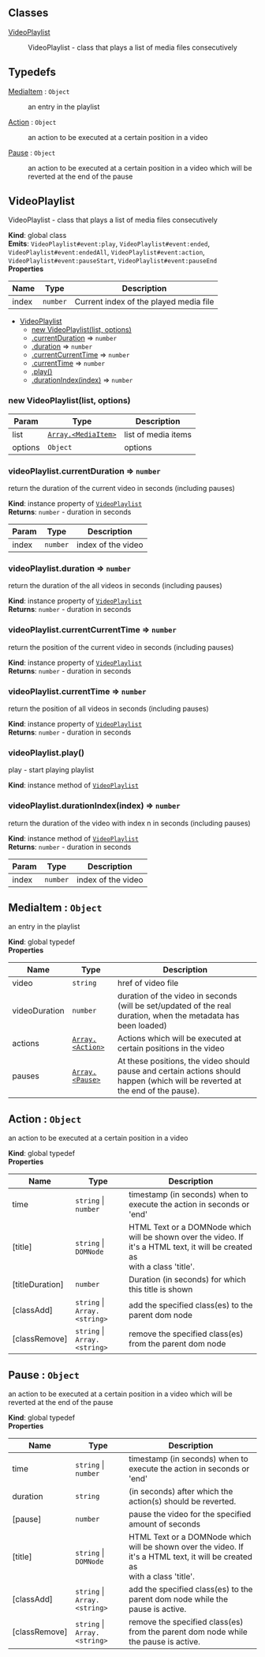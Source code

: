 ## Classes

<dl>
<dt><a href="#VideoPlaylist">VideoPlaylist</a></dt>
<dd><p>VideoPlaylist - class that plays a list of media files consecutively</p>
</dd>
</dl>

## Typedefs

<dl>
<dt><a href="#MediaItem">MediaItem</a> : <code>Object</code></dt>
<dd><p>an entry in the playlist</p>
</dd>
<dt><a href="#Action">Action</a> : <code>Object</code></dt>
<dd><p>an action to be executed at a certain position in a video</p>
</dd>
<dt><a href="#Pause">Pause</a> : <code>Object</code></dt>
<dd><p>an action to be executed at a certain position in a video which will be reverted at the end of the pause</p>
</dd>
</dl>

<a name="VideoPlaylist"></a>

## VideoPlaylist
VideoPlaylist - class that plays a list of media files consecutively

**Kind**: global class  
**Emits**: <code>VideoPlaylist#event:play</code>, <code>VideoPlaylist#event:ended</code>, <code>VideoPlaylist#event:endedAll</code>, <code>VideoPlaylist#event:action</code>, <code>VideoPlaylist#event:pauseStart</code>, <code>VideoPlaylist#event:pauseEnd</code>  
**Properties**

| Name | Type | Description |
| --- | --- | --- |
| index | <code>number</code> | Current index of the played media file |


* [VideoPlaylist](#VideoPlaylist)
    * [new VideoPlaylist(list, options)](#new_VideoPlaylist_new)
    * [.currentDuration](#VideoPlaylist+currentDuration) ⇒ <code>number</code>
    * [.duration](#VideoPlaylist+duration) ⇒ <code>number</code>
    * [.currentCurrentTime](#VideoPlaylist+currentCurrentTime) ⇒ <code>number</code>
    * [.currentTime](#VideoPlaylist+currentTime) ⇒ <code>number</code>
    * [.play()](#VideoPlaylist+play)
    * [.durationIndex(index)](#VideoPlaylist+durationIndex) ⇒ <code>number</code>

<a name="new_VideoPlaylist_new"></a>

### new VideoPlaylist(list, options)

| Param | Type | Description |
| --- | --- | --- |
| list | [<code>Array.&lt;MediaItem&gt;</code>](#MediaItem) | list of media items |
| options | <code>Object</code> | options |

<a name="VideoPlaylist+currentDuration"></a>

### videoPlaylist.currentDuration ⇒ <code>number</code>
return the duration of the current video in seconds (including pauses)

**Kind**: instance property of [<code>VideoPlaylist</code>](#VideoPlaylist)  
**Returns**: <code>number</code> - duration in seconds  

| Param | Type | Description |
| --- | --- | --- |
| index | <code>number</code> | index of the video |

<a name="VideoPlaylist+duration"></a>

### videoPlaylist.duration ⇒ <code>number</code>
return the duration of the all videos in seconds (including pauses)

**Kind**: instance property of [<code>VideoPlaylist</code>](#VideoPlaylist)  
**Returns**: <code>number</code> - duration in seconds  
<a name="VideoPlaylist+currentCurrentTime"></a>

### videoPlaylist.currentCurrentTime ⇒ <code>number</code>
return the position of the current video in seconds (including pauses)

**Kind**: instance property of [<code>VideoPlaylist</code>](#VideoPlaylist)  
**Returns**: <code>number</code> - duration in seconds  
<a name="VideoPlaylist+currentTime"></a>

### videoPlaylist.currentTime ⇒ <code>number</code>
return the position of all videos in seconds (including pauses)

**Kind**: instance property of [<code>VideoPlaylist</code>](#VideoPlaylist)  
**Returns**: <code>number</code> - duration in seconds  
<a name="VideoPlaylist+play"></a>

### videoPlaylist.play()
play - start playing playlist

**Kind**: instance method of [<code>VideoPlaylist</code>](#VideoPlaylist)  
<a name="VideoPlaylist+durationIndex"></a>

### videoPlaylist.durationIndex(index) ⇒ <code>number</code>
return the duration of the video with index n in seconds (including pauses)

**Kind**: instance method of [<code>VideoPlaylist</code>](#VideoPlaylist)  
**Returns**: <code>number</code> - duration in seconds  

| Param | Type | Description |
| --- | --- | --- |
| index | <code>number</code> | index of the video |

<a name="MediaItem"></a>

## MediaItem : <code>Object</code>
an entry in the playlist

**Kind**: global typedef  
**Properties**

| Name | Type | Description |
| --- | --- | --- |
| video | <code>string</code> | href of video file |
| videoDuration | <code>number</code> | duration of the video in seconds (will be set/updated of the real duration, when the metadata has been loaded) |
| actions | [<code>Array.&lt;Action&gt;</code>](#Action) | Actions which will be executed at certain positions in the video |
| pauses | [<code>Array.&lt;Pause&gt;</code>](#Pause) | At these positions, the video should pause and certain actions should happen (which will be reverted at the end of the pause). |

<a name="Action"></a>

## Action : <code>Object</code>
an action to be executed at a certain position in a video

**Kind**: global typedef  
**Properties**

| Name | Type | Description |
| --- | --- | --- |
| time | <code>string</code> \| <code>number</code> | timestamp (in seconds) when to execute the action in seconds or 'end' |
| [title] | <code>string</code> \| <code>DOMNode</code> | HTML Text or a DOMNode which will be shown over the video. If it's a HTML text, it will be created as <div> with a class 'title'. |
| [titleDuration] | <code>number</code> | Duration (in seconds) for which this title is shown |
| [classAdd] | <code>string</code> \| <code>Array.&lt;string&gt;</code> | add the specified class(es) to the parent dom node |
| [classRemove] | <code>string</code> \| <code>Array.&lt;string&gt;</code> | remove the specified class(es) from the parent dom node |

<a name="Pause"></a>

## Pause : <code>Object</code>
an action to be executed at a certain position in a video which will be reverted at the end of the pause

**Kind**: global typedef  
**Properties**

| Name | Type | Description |
| --- | --- | --- |
| time | <code>string</code> \| <code>number</code> | timestamp (in seconds) when to execute the action in seconds or 'end' |
| duration | <code>string</code> | (in seconds) after which the action(s) should be reverted. |
| [pause] | <code>number</code> | pause the video for the specified amount of seconds |
| [title] | <code>string</code> \| <code>DOMNode</code> | HTML Text or a DOMNode which will be shown over the video. If it's a HTML text, it will be created as <div> with a class 'title'. |
| [classAdd] | <code>string</code> \| <code>Array.&lt;string&gt;</code> | add the specified class(es) to the parent dom node while the pause is active. |
| [classRemove] | <code>string</code> \| <code>Array.&lt;string&gt;</code> | remove the specified class(es) from the parent dom node while the pause is active. |

